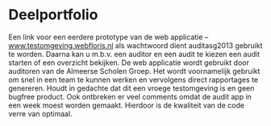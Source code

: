 Deelportfolio
=============

Een link voor een eerdere prototype van de web applicatie – www.testomgeving.webfloris.nl als wachtwoord dient auditasg2013 gebruikt te worden. Daarna kan u m.b.v. een auditor en een audit te kiezen een audit starten of een overzicht bekijken. De web applicatie wordt gebruikt door auditoren van de Almeerse Scholen Groep. 
Het wordt voornamelijk gebruikt om snel in een team te kunnen werken en vervolgens direct rapportages te genereren. Houdt in gedachte dat dit een vroege testomgeving is en geen bugfree product.
Ook ontbreken er veel comments omdat de audit app in een week moest worden gemaakt. Hierdoor is de kwaliteit van de code verre van optimaal.
